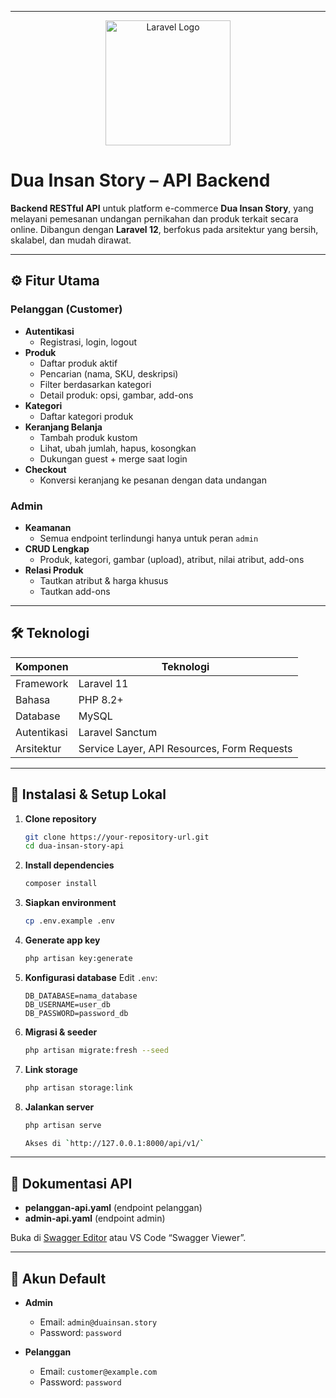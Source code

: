 
---

<p align="center">
  <img src="https://raw.githubusercontent.com/laravel/art/master/logo-lockup/5%20SVG/2%20CMYK/1%20Full%20Color/laravel-logolockup-cmyk-red.svg" width="200" alt="Laravel Logo">
</p>

# Dua Insan Story – API Backend

**Backend RESTful API** untuk platform e-commerce **Dua Insan Story**, yang melayani pemesanan undangan pernikahan dan produk terkait secara online. Dibangun dengan **Laravel 12**, berfokus pada arsitektur yang bersih, skalabel, dan mudah dirawat.

---

## ⚙️ Fitur Utama

### Pelanggan (Customer)
- **Autentikasi**  
  - Registrasi, login, logout  
- **Produk**  
  - Daftar produk aktif  
  - Pencarian (nama, SKU, deskripsi)  
  - Filter berdasarkan kategori  
  - Detail produk: opsi, gambar, add-ons  
- **Kategori**  
  - Daftar kategori produk  
- **Keranjang Belanja**  
  - Tambah produk kustom  
  - Lihat, ubah jumlah, hapus, kosongkan  
  - Dukungan guest + merge saat login  
- **Checkout**  
  - Konversi keranjang ke pesanan dengan data undangan

### Admin
- **Keamanan**  
  - Semua endpoint terlindungi hanya untuk peran `admin`
- **CRUD Lengkap**  
  - Produk, kategori, gambar (upload), atribut, nilai atribut, add-ons  
- **Relasi Produk**  
  - Tautkan atribut & harga khusus  
  - Tautkan add-ons

---

## 🛠️ Teknologi

| Komponen        | Teknologi             |
| --------------- | --------------------- |
| Framework       | Laravel 11            |
| Bahasa          | PHP 8.2+              |
| Database        | MySQL                 |
| Autentikasi     | Laravel Sanctum       |
| Arsitektur      | Service Layer, API Resources, Form Requests |

---

## 🚀 Instalasi & Setup Lokal

1. **Clone repository**  
   ```bash
   git clone https://your-repository-url.git
   cd dua-insan-story-api

2. **Install dependencies**

   ```bash
   composer install
3. **Siapkan environment**

   ```bash
   cp .env.example .env

4. **Generate app key**

   ```bash
   php artisan key:generate

5. **Konfigurasi database**
   Edit `.env`:

   ```dotenv
   DB_DATABASE=nama_database
   DB_USERNAME=user_db
   DB_PASSWORD=password_db

6. **Migrasi & seeder**

   ```bash
   php artisan migrate:fresh --seed

7. **Link storage**

   ```bash
   php artisan storage:link

8. **Jalankan server**

   ```bash
   php artisan serve

   Akses di `http://127.0.0.1:8000/api/v1/`

---

## 📄 Dokumentasi API

* **pelanggan-api.yaml** (endpoint pelanggan)
* **admin-api.yaml** (endpoint admin)

Buka di [Swagger Editor](https://editor.swagger.io/) atau VS Code “Swagger Viewer”.

---

## 👤 Akun Default

* **Admin**

  * Email: `admin@duainsan.story`
  * Password: `password`
* **Pelanggan**

  * Email: `customer@example.com`
  * Password: `password`
  